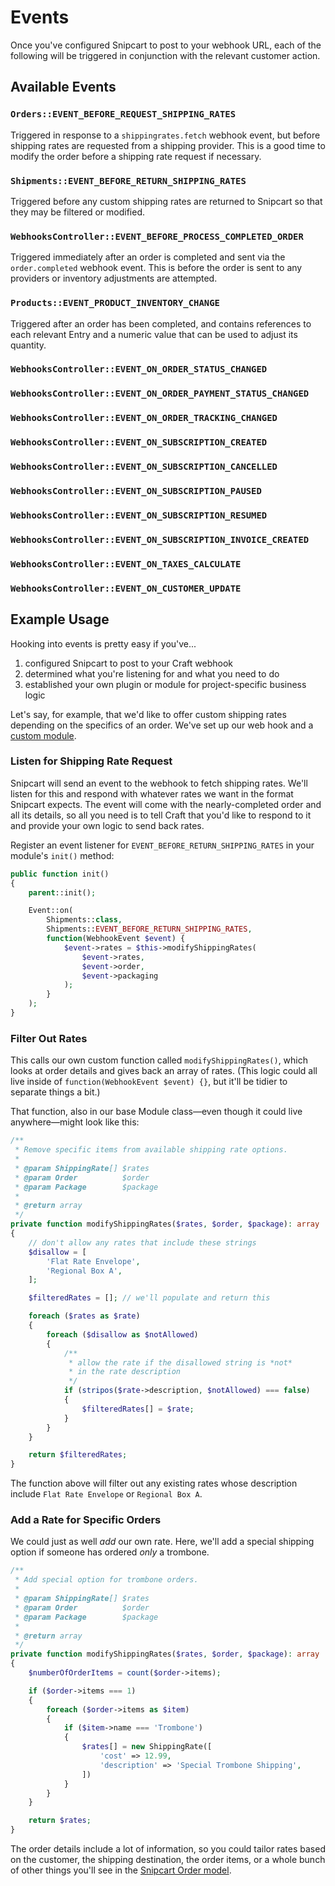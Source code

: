 # Events

Once you've configured Snipcart to post to your webhook URL, each of the following will be triggered in conjunction with the relevant customer action.

## Available Events

### `Orders::EVENT_BEFORE_REQUEST_SHIPPING_RATES`

Triggered in response to a `shippingrates.fetch` webhook event, but before shipping rates are requested from a shipping provider. This is a good time to modify the order before a shipping rate request if necessary.

### `Shipments::EVENT_BEFORE_RETURN_SHIPPING_RATES`

Triggered before any custom shipping rates are returned to Snipcart so that they may be filtered or modified.

### `WebhooksController::EVENT_BEFORE_PROCESS_COMPLETED_ORDER`

Triggered immediately after an order is completed and sent via the `order.completed` webhook event. This is before the order is sent to any providers or inventory adjustments are attempted.

### `Products::EVENT_PRODUCT_INVENTORY_CHANGE`

Triggered after an order has been completed, and contains references to each relevant Entry and a numeric value that can be used to adjust its quantity.

### `WebhooksController::EVENT_ON_ORDER_STATUS_CHANGED`

### `WebhooksController::EVENT_ON_ORDER_PAYMENT_STATUS_CHANGED`

### `WebhooksController::EVENT_ON_ORDER_TRACKING_CHANGED`

### `WebhooksController::EVENT_ON_SUBSCRIPTION_CREATED`

### `WebhooksController::EVENT_ON_SUBSCRIPTION_CANCELLED`

### `WebhooksController::EVENT_ON_SUBSCRIPTION_PAUSED`

### `WebhooksController::EVENT_ON_SUBSCRIPTION_RESUMED`

### `WebhooksController::EVENT_ON_SUBSCRIPTION_INVOICE_CREATED`

### `WebhooksController::EVENT_ON_TAXES_CALCULATE`

### `WebhooksController::EVENT_ON_CUSTOMER_UPDATE`

## Example Usage

Hooking into events is pretty easy if you've...

1. configured Snipcart to post to your Craft webhook
2. determined what you're listening for and what you need to do
3. established your own plugin or module for project-specific business logic

Let's say, for example, that we'd like to offer custom shipping rates depending on the specifics of an order. We've set up our web hook and a [custom module](/examples/module.md).

### Listen for Shipping Rate Request

Snipcart will send an event to the webhook to fetch shipping rates. We'll listen for this and respond with whatever rates we want in the format Snipcart expects. The event will come with the nearly-completed order and all its details, so all you need is to tell Craft that you'd like to respond to it and provide your own logic to send back rates.

Register an event listener for `EVENT_BEFORE_RETURN_SHIPPING_RATES` in your module's `init()` method:

```php
public function init()
{
    parent::init();

    Event::on(
        Shipments::class,
        Shipments::EVENT_BEFORE_RETURN_SHIPPING_RATES,
        function(WebhookEvent $event) {
            $event->rates = $this->modifyShippingRates(
                $event->rates,
                $event->order,
                $event->packaging
            );
        }
    );
}
```

### Filter Out Rates

This calls our own custom function called `modifyShippingRates()`, which looks at order details and gives back an array of rates. (This logic could all live inside of `function(WebhookEvent $event) {}`, but it'll be tidier to separate things a bit.)

That function, also in our base Module class—even though it could live anywhere—might look like this:

```php
/**
 * Remove specific items from available shipping rate options.
 *
 * @param ShippingRate[] $rates
 * @param Order          $order
 * @param Package        $package
 *
 * @return array
 */
private function modifyShippingRates($rates, $order, $package): array
{
    // don't allow any rates that include these strings
    $disallow = [
        'Flat Rate Envelope',
        'Regional Box A',
    ];

    $filteredRates = []; // we'll populate and return this

    foreach ($rates as $rate)
    {
        foreach ($disallow as $notAllowed)
        {
            /**
             * allow the rate if the disallowed string is *not* 
             * in the rate description
             */
            if (stripos($rate->description, $notAllowed) === false)
            {
                $filteredRates[] = $rate;
            }
        }
    }

    return $filteredRates;
}
```

The function above will filter out any existing rates whose description include `Flat Rate Envelope` or `Regional Box A`.

### Add a Rate for Specific Orders

We could just as well *add* our own rate. Here, we'll add a special shipping option if someone has ordered _only_ a trombone.

```php
/**
 * Add special option for trombone orders.
 *
 * @param ShippingRate[] $rates
 * @param Order          $order
 * @param Package        $package
 *
 * @return array
 */
private function modifyShippingRates($rates, $order, $package): array
{
    $numberOfOrderItems = count($order->items);

    if ($order->items === 1)
    {
        foreach ($order->items as $item)
        {
            if ($item->name === 'Trombone') 
            {
                $rates[] = new ShippingRate([
                    'cost' => 12.99,
                    'description' => 'Special Trombone Shipping',
                ])
            }
        }
    }

    return $rates;
}
```

The order details include a lot of information, so you could tailor rates based on the customer, the shipping destination, the order items, or a whole bunch of other things you'll see in the [Snipcart Order model](/dev/models.md#order).